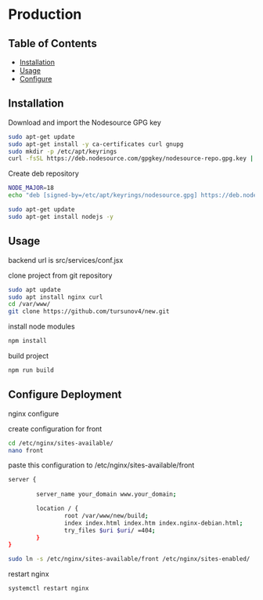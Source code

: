 
# Production

## Table of Contents

- [Installation](#installation)
- [Usage](#usage)
- [Configure](#configure)

## Installation  

Download and import the Nodesource GPG key
```bash
sudo apt-get update
sudo apt-get install -y ca-certificates curl gnupg
sudo mkdir -p /etc/apt/keyrings
curl -fsSL https://deb.nodesource.com/gpgkey/nodesource-repo.gpg.key | sudo gpg --dearmor -o /etc/apt/keyrings/nodesource.gpg

```
Create deb repository
```bash
NODE_MAJOR=18
echo "deb [signed-by=/etc/apt/keyrings/nodesource.gpg] https://deb.nodesource.com/node_$NODE_MAJOR.x nodistro main" | sudo tee /etc/apt/sources.list.d/nodesource.list
```

```bash
sudo apt-get update
sudo apt-get install nodejs -y
```



## Usage
backend url is src/services/conf.jsx

clone project from git repository

```bash
sudo apt update
sudo apt install nginx curl
cd /var/www/
git clone https://github.com/tursunov4/new.git
```
install node modules

```bash
npm install
```

build project

```bash
npm run build
```



## Configure Deployment

nginx configure

create configuration for front
```bash
cd /etc/nginx/sites-available/
nano front
```

paste this configuration to /etc/nginx/sites-available/front

```bash
server {
        
        server_name your_domain www.your_domain;

        location / {
                root /var/www/new/build;
                index index.html index.htm index.nginx-debian.html;
                try_files $uri $uri/ =404;
        }
}
```

```bash
sudo ln -s /etc/nginx/sites-available/front /etc/nginx/sites-enabled/
```


restart nginx

```bash
systemctl restart nginx
```
